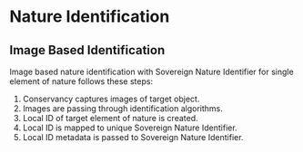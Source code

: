 # Nature Identification

## Image Based Identification

Image based nature identification with Sovereign Nature Identifier for single element of nature follows these steps:

1. Conservancy captures images of target object.
2. Images are passing through identification algorithms.
3. Local ID of target element of nature is created.
4. Local ID is mapped to unique Sovereign Nature Identifier.
5. Local ID metadata is passed to Sovereign Nature Identifier.
